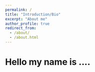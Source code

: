 ```yaml
---
permalink: /
title: "Introduction/Bio"
excerpt: "About me"
author_profile: true
redirect_from: 
  - /about/
  - /about.html
---
```

Hello my name is ....
====
